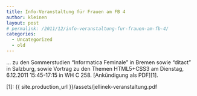 ```yaml
---
title: Info-Veranstaltung für Frauen am FB 4
author: kleinen
layout: post
# permalink: /2011/12/info-veranstaltung-fur-frauen-am-fb-4/
categories:
  - Uncategorized
  - old
---
```

&#8230; zu den Sommerstudien &#8220;Informatica Feminale&#8221; in Bremen sowie &#8220;ditact&#8221; in Salzburg, sowie Vortrag zu den Themen HTML5+CSS3 am Dienstag, 6.12.2011 15:45-17:15 in WH C 258. [Ankündigung als PDF][1].

 [1]: {{ site.production_url }}/assets/jellinek-veranstaltung.pdf
